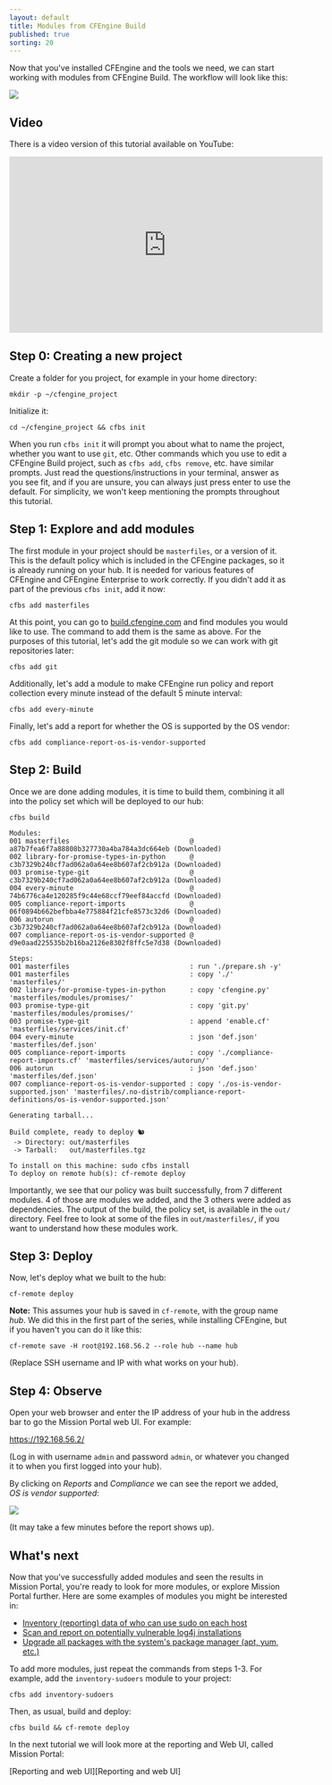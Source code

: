 ```yaml
---
layout: default
title: Modules from CFEngine Build
published: true
sorting: 20
---
```


Now that you've installed CFEngine and the tools we need, we can start working with modules from CFEngine Build.
The workflow will look like this:

![](workflow.png)

## Video

There is a video version of this tutorial available on YouTube:

<iframe width="560" height="315" src="https://www.youtube.com/embed/m2vHvJ7_iug" frameborder="0" allow="accelerometer; autoplay; clipboard-write; encrypted-media; gyroscope; picture-in-picture" allowfullscreen></iframe>

## Step 0: Creating a new project

Create a folder for you project, for example in your home directory:

```command
mkdir -p ~/cfengine_project
```

Initialize it:

```command
cd ~/cfengine_project && cfbs init
```

When you run `cfbs init` it will prompt you about what to name the project, whether you want to use `git`, etc.
Other commands which you use to edit a CFEngine Build project, such as `cfbs add`, `cfbs remove`, etc. have similar prompts.
Just read the questions/instructions in your terminal, answer as you see fit, and if you are unsure, you can always just press enter to use the default.
For simplicity, we won't keep mentioning the prompts throughout this tutorial.

## Step 1: Explore and add modules

The first module in your project should be `masterfiles`, or a version of it.
This is the default policy which is included in the CFEngine packages, so it is already running on your hub.
It is needed for various features of CFEngine and CFEngine Enterprise to work correctly.
If you didn't add it as part of the previous `cfbs init`, add it now:

```command
cfbs add masterfiles
```

At this point, you can go to [build.cfengine.com](https://build.cfengine.com) and find modules you would like to use.
The command to add them is the same as above.
For the purposes of this tutorial, let's add the git module so we can work with git repositories later:

```command
cfbs add git
```

Additionally, let's add a module to make CFEngine run policy and report collection every minute instead of the default 5 minute interval:

```command
cfbs add every-minute
```

Finally, let's add a report for whether the OS is supported by the OS vendor:

```command
cfbs add compliance-report-os-is-vendor-supported
```

## Step 2: Build

Once we are done adding modules, it is time to build them, combining it all into the policy set which will be deployed to our hub:

```command
cfbs build
```
```output
Modules:
001 masterfiles                              @ a87b7fea6f7a88808b327730a4ba784a3dc664eb (Downloaded)
002 library-for-promise-types-in-python      @ c3b7329b240cf7ad062a0a64ee8b607af2cb912a (Downloaded)
003 promise-type-git                         @ c3b7329b240cf7ad062a0a64ee8b607af2cb912a (Downloaded)
004 every-minute                             @ 74b6776ca4e120285f9c44e68ccf79eef84accfd (Downloaded)
005 compliance-report-imports                @ 06f0894b662befbba4e775884f21cfe8573c32d6 (Downloaded)
006 autorun                                  @ c3b7329b240cf7ad062a0a64ee8b607af2cb912a (Downloaded)
007 compliance-report-os-is-vendor-supported @ d9e0aad225535b2b16ba2126e8302f8ffc5e7d38 (Downloaded)

Steps:
001 masterfiles                              : run './prepare.sh -y'
001 masterfiles                              : copy './' 'masterfiles/'
002 library-for-promise-types-in-python      : copy 'cfengine.py' 'masterfiles/modules/promises/'
003 promise-type-git                         : copy 'git.py' 'masterfiles/modules/promises/'
003 promise-type-git                         : append 'enable.cf' 'masterfiles/services/init.cf'
004 every-minute                             : json 'def.json' 'masterfiles/def.json'
005 compliance-report-imports                : copy './compliance-report-imports.cf' 'masterfiles/services/autorun/'
006 autorun                                  : json 'def.json' 'masterfiles/def.json'
007 compliance-report-os-is-vendor-supported : copy './os-is-vendor-supported.json' 'masterfiles/.no-distrib/compliance-report-definitions/os-is-vendor-supported.json'

Generating tarball...

Build complete, ready to deploy 🐿
 -> Directory: out/masterfiles
 -> Tarball:   out/masterfiles.tgz

To install on this machine: sudo cfbs install
To deploy on remote hub(s): cf-remote deploy
```

Importantly, we see that our policy was built successfully, from 7 different modules.
4 of those are modules we added, and the 3 others were added as dependencies.
The output of the build, the policy set, is available in the `out/` directory.
Feel free to look at some of the files in `out/masterfiles/`, if you want to understand how these modules work.

## Step 3: Deploy

Now, let's deploy what we built to the hub:

```command
cf-remote deploy
```

**Note:** This assumes your hub is saved in `cf-remote`, with the group name _hub_.
We did this in the first part of the series, while installing CFEngine, but if you haven't you can do it like this:

```command
cf-remote save -H root@192.168.56.2 --role hub --name hub
```

(Replace SSH username and IP with what works on your hub).

## Step 4: Observe

Open your web browser and enter the IP address of your hub in the address bar to go the Mission Portal web UI.
For example:

https://192.168.56.2/

(Log in with username `admin` and password `admin`, or whatever you changed it to when you first logged into your hub).

By clicking on _Reports_ and _Compliance_ we can see the report we added, _OS is vendor supported_:

![](os-is-vendor-supported.gif)

(It may take a few minutes before the report shows up).

## What's next

Now that you've successfully added modules and seen the results in Mission Portal, you're ready to look for more modules, or explore Mission Portal further.
Here are some examples of modules you might be interested in:

* [Inventory (reporting) data of who can use sudo on each host](https://build.cfengine.com/modules/inventory-sudoers/)
* [Scan and report on potentially vulnerable log4j installations](https://build.cfengine.com/modules/cve-2021-44228-log4j/)
* [Upgrade all packages with the system's package manager (apt, yum, etc.)](https://build.cfengine.com/modules/upgrade-all-packages/)

To add more modules, just repeat the commands from steps 1-3.
For example, add the `inventory-sudoers` module to your project:

```command
cfbs add inventory-sudoers
```

Then, as usual, build and deploy:

```command
cfbs build && cf-remote deploy
```

In the next tutorial we will look more at the reporting and Web UI, called Mission Portal:

[Reporting and web UI][Reporting and web UI]
